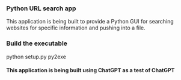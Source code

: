 ### Python URL search app  
This application is being built to provide a Python GUI for searching websites for specific information and pushing into a file.

### Build the executable
python setup.py py2exe

#### This application is being built using ChatGPT as a test of ChatGPT
